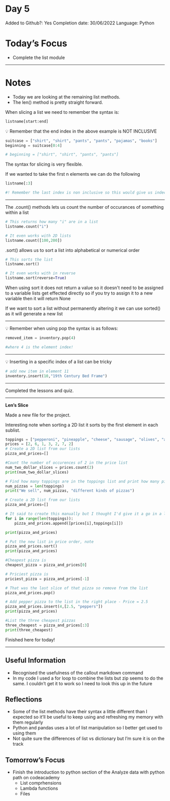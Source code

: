 # Day 5

Added to Github?: Yes
Completion date: 30/06/2022
Language: Python

# Today’s Focus

- Complete the list module

---

# Notes

- Today we are looking at the remaining list methods.
- The len() method is pretty straight forward.

When slicing a list we need to remember the syntax is:

```python
listname[start:end]
```

<aside>
💡 Remember that the end index in the above example is NOT INCLUSIVE

</aside>

```python
suitcase = ["shirt", "shirt", "pants", "pants", "pajamas", "books"]
beginning = suitcase[0:4]

# beginning = ["shirt", "shirt", "pants", "pants"]
```

The syntax for slicing is very flexible.

If we wanted to take the first n elements we can do the following

```python
listname[:3]

#! Remember the last index is non inclusive so this would give us indecies 0,1,2
```

---

The .count() methods lets us count the number of occurances of something within a list

```python
# This returns how many "i" are in a list
listname.count("i")

# It even works with 2D lists
listname.count([100,200])
```

.sort() allows us to sort a list into alphabetical or numerical order

```python
# This sorts the list
listname.sort()

# It even works with in reverse
listname.sort(reverse=True)
```

When using sort it does not return a value so it doesn't need to be assigned to a variable lists get effected directly so if you try to assign it to a new variable then it will return None

If we want to sort a list without permanently altering it we can use sorted() as it will generate a new list

---

<aside>
💡 Remember when using pop the syntax is as follows:

</aside>

```python
removed_item = inventory.pop(4)

#where 4 is the element index!
```

---

<aside>
💡 Inserting in a specific index of a list can be tricky

</aside>

```python
# add new item in element 11
inventory.insert(10,"19th Century Bed Frame")
```

---

Completed the lessons and quiz.

---

**Len’s Slice**

Made a new file for the project.

Interesting note when sorting a 2D list it sorts by the first element in each sublist.

```python
toppings = ["pepperoni", "pineapple", "cheese", "sausage", "olives", "anchovies", "mushrooms"]
prices = [2, 6, 1, 3, 2, 7, 2]
# Create a 2D list from our lists
pizza_and_prices=[]

#Count the number of occurences of 2 in the price list
num_two_dollar_slices = prices.count(2)
print(num_two_dollar_slices)

# Find how many toppings are in the toppings list and print how many pizzas we sell
num_pizzas = len(toppings)
print("We sell", num_pizzas, "different kinds of pizzas")

# Create a 2D list from our lists
pizza_and_prices=[]

# It said to create this manually but I thought I'd give it a go in a loop as this will be a common thing to do
for i in range(len(toppings)):
    pizza_and_prices.append([prices[i],toppings[i]])

print(pizza_and_prices)

# Put the new list in price order, note
pizza_and_prices.sort()
print(pizza_and_prices)

#Cheapest pizza is
cheapest_pizza = pizza_and_prices[0]

# Priciest pizza is
priciest_pizza = pizza_and_prices[-1]

# That was the last slice of that pizza so remove from the list
pizza_and_prices.pop()

# Add pepper pizza to the list in the right place - Price = 2.5
pizza_and_prices.insert(4,[2.5, "peppers"])
print(pizza_and_prices)

#List the three cheapest pizzas
three_cheapest = pizza_and_prices[:3]
print(three_cheapest)
```

Finished here for today!

---

## Useful Information

- Recognised the usefulness of the callout markdown command
- In my code I used a for loop to combine the lists but zip seems to do the same. I couldn’t get it to work so I need to look this up in the future

## Reflections

- Some of the list methods have their syntax a little different than I expected so it’ll be useful to keep using and refreshing my memory with them regularly
- Python and pandas uses a lot of list manipulation so I better get used to using them
- Not quite sure the differences of list vs dictionary but I’m sure it is on the track

## Tomorrow’s Focus

- Finish the introduction to python section of the Analyze data with python path on codeacademy
    - List comprhensions
    - Lambda functions
    - Files